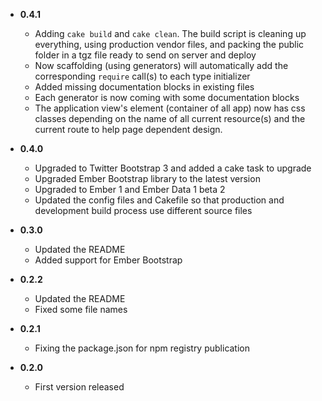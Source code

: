 * __0.4.1__
    * Adding `cake build` and `cake clean`. The build script is cleaning up everything, using production vendor files, and packing the public folder in a tgz file ready to send on server and deploy
    * Now scaffolding (using generators) will automatically add the corresponding `require` call(s) to each type initializer
    * Added missing documentation blocks in existing files
    * Each generator is now coming with some documentation blocks
    * The application view's element (container of all app) now has css classes depending on the name of all current
    resource(s) and the current route to help page dependent design.

* __0.4.0__
    * Upgraded to Twitter Bootstrap 3 and added a cake task to upgrade
    * Upgraded Ember Bootstrap library to the latest version
    * Upgraded to Ember 1 and Ember Data 1 beta 2
    * Updated the config files and Cakefile so that production and development build process use different source files

* __0.3.0__
    * Updated the README
    * Added support for Ember Bootstrap

* __0.2.2__
    * Updated the README
    * Fixed some file names

* __0.2.1__
    * Fixing the package.json for npm registry publication

* __0.2.0__
    * First version released
